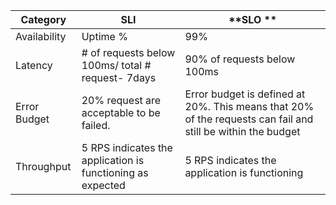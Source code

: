 | **Category** | **SLI**                                                    | **SLO **                                                                                                     |
|--------------|------------------------------------------------------------|--------------------------------------------------------------------------------------------------------------|
| Availability | Uptime %                                                   | 99%                                                                                                          |
| Latency      | # of requests below 100ms/ total # request- 7days          | 90% of requests below 100ms                                                                                  |
| Error Budget | 20% request are acceptable to be failed.                   | Error budget is defined at 20%. This means that 20% of the requests can fail and still be within the budget  |
| Throughput   | 5 RPS indicates the application is functioning as expected | 5 RPS indicates the application is functioning                                                               |
